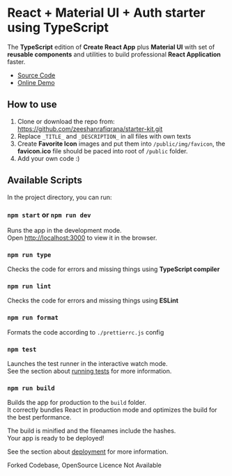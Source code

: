 # React + Material UI + Auth starter using TypeScript

The **TypeScript** edition of **Create React App** plus **Material UI** with set of **reusable components** and utilities to build professional **React Application** faster.

- [Source Code](https://github.com/karpolan/react-typescript-material-ui-with-auth-starter)
- [Online Demo](https://react-typescript-material.netlify.app/)

## How to use

1. Clone or download the repo from: https://github.com/zeeshanrafiqrana/starter-kit.git
2. Replace `_TITLE_` and `_DESCRIPTION_` in all files with own texts
3. Create **Favorite Icon** images and put them into `/public/img/favicon`, the **favicon.ico** file should be paced into root of `/public` folder.
4. Add your own code :)

## Available Scripts

In the project directory, you can run:

### `npm start` or `npm run dev`

Runs the app in the development mode.<br />
Open [http://localhost:3000](http://localhost:3000) to view it in the browser.

### `npm run type`

Checks the code for errors and missing things using **TypeScript compiler**

### `npm run lint`

Checks the code for errors and missing things using **ESLint**

### `npm run format`

Formats the code according to `./prettierrc.js` config

### `npm test`

Launches the test runner in the interactive watch mode.\
See the section about [running tests](https://facebook.github.io/create-react-app/docs/running-tests) for more information.

### `npm run build`

Builds the app for production to the `build` folder.\
It correctly bundles React in production mode and optimizes the build for the best performance.

The build is minified and the filenames include the hashes.\
Your app is ready to be deployed!

See the section about [deployment](https://facebook.github.io/create-react-app/docs/deployment) for more information.


Forked Codebase, OpenSource Licence Not Available
